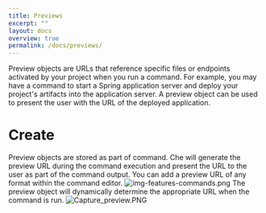 ```yaml
---
title: Previews
excerpt: ""
layout: docs
overview: true
permalink: /docs/previews/
---
```

Preview objects are URLs that reference specific files or endpoints activated by your project when you run a command.  For example, you may have a command to start a Spring application server and deploy your project's artifacts into the application server. A preview object can be used to present the user with the URL of the deployed application.
# Create  
Preview objects are stored as part of command. Che will generate the preview URL during the command execution and present the URL to the user as part of the command output. You can add a preview URL of any format within the command editor.
![img-features-commands.png](/docs/images/img-features-commands.png)
The preview object will dynamically determine the appropriate URL when the command is run.
![Capture_preview.PNG](/docs/images/Capture_preview.PNG)
